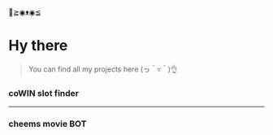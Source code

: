 👋≧◉ᴥ◉≦
# Hy there
> You can find all my projects here (っ＾▿＾)👌

### coWIN slot finder
---
### cheems movie BOT

